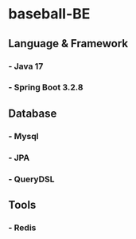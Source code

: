 # baseball-BE

## Language & Framework

### - Java 17

### - Spring Boot 3.2.8

## Database

### - Mysql

### - JPA

### - QueryDSL

## Tools

### - Redis
